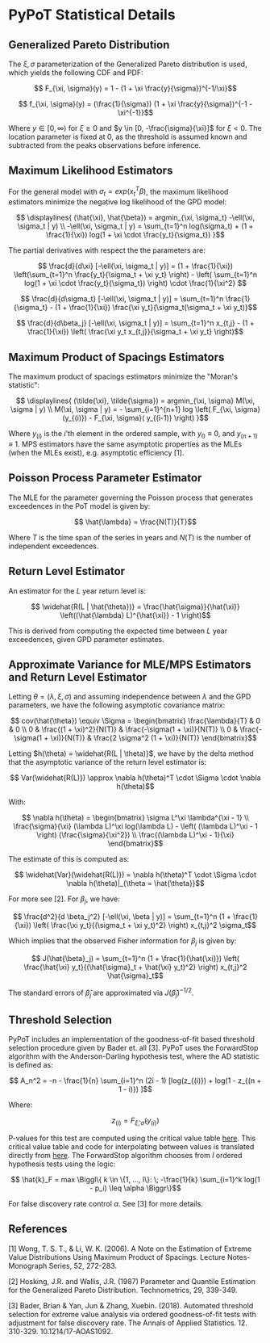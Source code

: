# PyPoT Statistical Details 

## Generalized Pareto Distribution

The $\xi, \sigma$ parameterization of the Generalized Pareto distribution is used, which yields the following CDF and PDF:

```math
    F_{\xi, \sigma}(y) = 1 - (1 + \xi \frac{y}{\sigma})^{-1/\xi}
```

```math
    f_{\xi, \sigma}(y) = (\frac{1}{\sigma}) (1 + \xi \frac{y}{\sigma})^{-1 - \xi^{-1}}
```

Where $y \in [0, \infty)$ for $\xi \geq 0$ and $y \in [0, -\frac{\sigma}{\xi}]$ for $\xi < 0$.  The location parameter is fixed at 0, as the threshold is assumed known and subtracted from the peaks observations before inference.

## Maximum Likelihood Estimators

For the general model with $\sigma_t = exp(x_t^T \beta)$, the maximum likelihood estimators minimize the negative log likelihood of the GPD model:


```math
    \displaylines{ (\hat{\xi}, \hat{\beta}) = argmin_{\xi, \sigma_t}  -\ell(\xi, \sigma_t | y) \\
    -\ell(\xi, \sigma_t | y) = \sum_{t=1}^n log(\sigma_t) + (1 + \frac{1}{\xi}) log(1 + \xi \cdot \frac{y_t}{\sigma_t}) }
```

The partial derivatives with respect the the parameters are:

```math
    \frac{d}{d\xi} [-\ell(\xi, \sigma_t | y)] = (1 + \frac{1}{\xi}) \left(\sum_{t=1}^n \frac{y_t}{\sigma_t + \xi y_t}  \right) - \left( \sum_{t=1}^n log(1 + \xi \cdot \frac{y_t}{\sigma_t}) \right) \cdot \frac{1}{\xi^2} 
```

```math
    \frac{d}{d\sigma_t} [-\ell(\xi, \sigma_t | y)] = \sum_{t=1}^n \frac{1}{\sigma_t} - (1 + \frac{1}{\xi}) \frac{\xi y_t}{\sigma_t(\sigma_t + \xi y_t)}
```

```math
    \frac{d}{d\beta_j} [-\ell(\xi, \sigma_t | y)] = \sum_{t=1}^n x_{t,j} - (1 + \frac{1}{\xi}) \left( \frac{\xi y_t x_{t,j}}{\sigma_t + \xi y_t} \right)
```


## Maximum Product of Spacings Estimators

The maximum product of spacings estimators minimize the "Moran's statistic":

```math
    \displaylines{ (\tilde{\xi}, \tilde{\sigma}) = argmin_{\xi, \sigma}  M(\xi, \sigma | y) \\ 
    M(\xi, \sigma | y) = - \sum_{i=1}^{n+1} log \left(  F_{\xi, \sigma}(y_{(i)}) - F_{\xi, \sigma}( y_{(i-1)}  \right) }
```

Where $y_{(i)}$ is the $i$'th element in the ordered sample, with $y_0 \equiv 0$, and $y_{(n+1)} \equiv 1$.  MPS estimators have the same asymptotic properties as the MLEs (when the MLEs exist), e.g. asymptotic efficiency [1].

## Poisson Process Parameter Estimator

The MLE for the parameter governing the Poisson process that generates exceedences in the PoT model is given by:

```math
    \hat{\lambda} = \frac{N(T)}{T}
```

Where $T$ is the time span of the series in years and $N(T)$ is the number of independent exceedences.

## Return Level Estimator

An estimator for the $L$ year return level is:

```math
    \widehat{R(L | \hat{\theta})} = \frac{\hat{\sigma}}{\hat{\xi}} \left((\hat{\lambda} L)^{\hat{\xi}} - 1   \right)
```

This is derived from computing the expected time between $L$ year exceedences, given GPD parameter estimates.


## Approximate Variance for MLE/MPS Estimators and Return Level Estimator

Letting $\theta = (\lambda, \xi, \sigma)$ and assuming independence between $\lambda$ and the GPD parameters, we have the following asymptotic covariance matrix:

```math
    cov(\hat{\theta}) \equiv \Sigma = \begin{bmatrix}
        \frac{\lambda}{T} & 0 & 0 \\
        0 & \frac{(1 + \xi)^2}{N(T)} & \frac{-\sigma(1 + \xi)}{N(T)} \\
        0 & \frac{-\sigma(1 + \xi)}{N(T)} & \frac{2 \sigma^2 (1 + \xi)}{N(T)}
    \end{bmatrix}
```

Letting $h(\theta) = \widehat{R(L | \theta)}$, we have by the delta method that the asymptotic variance of the return level estimator is:

```math
    Var(\widehat{R(L)}) \approx \nabla h(\theta)^T \cdot  \Sigma \cdot \nabla h(\theta)
```

With:

```math
    \nabla h(\theta) = \begin{bmatrix}
        \sigma L^\xi \lambda^{\xi - 1} \\
        \frac{\sigma}{\xi} (\lambda L)^\xi log(\lambda L) - \left( (\lambda L)^\xi - 1 \right) (\frac{\sigma}{\xi^2}) \\
        \frac{(\lambda L)^\xi - 1}{\xi}
    \end{bmatrix}
```

The estimate of this is computed as:

```math
    \widehat{Var}(\widehat{R(L)}) = \nabla h(\theta)^T \cdot  \Sigma \cdot \nabla h(\theta)|_{\theta = \hat{\theta}}
```

For more see [2].  For $\beta_j$, we have:

```math
    \frac{d^2}{d \beta_j^2} [-\ell(\xi, \beta | y)] = \sum_{t=1}^n (1 + \frac{1}{\xi}) \left( \frac{\xi y_t}{(\sigma_t + \xi y_t)^2} \right) x_{t,j}^2 \sigma_t
```

Which implies that the observed Fisher information for $\beta_j$ is given by:

```math
    J(\hat{\beta}_j) = \sum_{t=1}^n (1 + \frac{1}{\hat{\xi}}) \left( \frac{\hat{\xi} y_t}{(\hat{\sigma}_t + \hat{\xi} y_t)^2} \right) x_{t,j}^2 \hat{\sigma}_t
```

The standard errors of $\hat{\beta}_j$ are approximated via $J(\hat{\beta}_j)^{-1/2}$.


## Threshold Selection

PyPoT includes an implementation of the goodness-of-fit based threshold selection procedure given by Bader et. all [3].  PyPoT uses the ForwardStop algorithm with the Anderson-Darling hypothesis test, where the AD statistic is defined as:

```math
    A_n^2 = -n - \frac{1}{n} \sum_{i=1}^n (2i - 1) [log(z_{(i)}) + log(1 - z_{(n + 1 - i)}) ]
```

Where:

```math
    z_{(i)} = F_{\hat{\xi}, \hat{\sigma}}(y_{(i)})
```

P-values for this test are computed using the critical value table [here](pypot/data/ADQuantiles.csv).  This critical value table and code for interpolating between values is translated directly from [here](https://github.com/brianbader/eva_package/tree/master).  The ForwardStop algorithm chooses from $l$ ordered hypothesis tests using the logic:

```math
    \hat{k}_F = max \Biggl\{ k \in \{1, ..., l\}: \; -\frac{1}{k} \sum_{i=1}^k log(1 - p_i) \leq \alpha \Biggr\}
```

For false discovery rate control $\alpha$.  See [3] for more details.


## References

[1] Wong, T. S. T., & Li, W. K. (2006). A Note on the Estimation of Extreme Value Distributions Using Maximum Product of Spacings. Lecture Notes-Monograph Series, 52, 272-283.

[2] Hosking, J.R. and Wallis, J.R. (1987) Parameter and Quantile Estimation for the Generalized Pareto Distribution. Technometrics, 29, 339-349.

[3] Bader, Brian & Yan, Jun & Zhang, Xuebin. (2018). Automated threshold selection for extreme value analysis via ordered goodness-of-fit tests with adjustment for false discovery rate. The Annals of Applied Statistics. 12. 310-329. 10.1214/17-AOAS1092.
